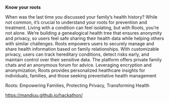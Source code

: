 **Know your roots**

When was the last time you discussed your family’s health history? While not common, it’s crucial to understand your roots for prevention and treatment. 
Living with a condition can feel isolating, but with Roots, you’re not alone. We’re building a genealogical health tree that ensures anonymity and privacy, 
so users feel safe sharing their health data while helping others with similar challenges. Roots empowers users to securely manage and share health information based on 
family relationships. With customizable privacy, users can track hereditary conditions, detect risks early, and maintain control over their sensitive data.
The platform offers private family chats and an anonymous forum for advice. Leveraging encryption and anonymization, Roots provides personalized healthcare insights for individuals,
families, and those seeking preventative health management

Roots: Empowering Families, Protecting Privacy, Transforming Health

https://mandiuu.github.io/hackathon/
